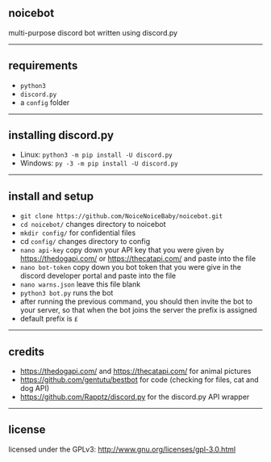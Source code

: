 ## noicebot
multi-purpose discord bot written using discord.py

---
## requirements
* `python3`
* `discord.py`
* a `config` folder

---
## installing discord.py
* Linux: `python3 -m pip install -U discord.py`
* Windows: `py -3 -m pip install -U discord.py`

---
## install and setup
* `git clone https://github.com/NoiceNoiceBaby/noicebot.git`
* `cd noicebot/` changes directory to noicebot
* `mkdir config/` for confidential files
* cd `config/` changes directory to config
* `nano api-key` copy down your API key that you were given by https://thedogapi.com/ or https://thecatapi.com/ and paste into the file
* `nano bot-token` copy down you bot token that you were give in the discord developer portal and paste into the file
* `nano warns.json` leave this file blank
* `python3 bot.py` runs the bot
* after running the previous command, you should then invite the bot to your server, so that when the bot joins the server the prefix is assigned 
* default prefix is `£`

---
## credits 
* https://thedogapi.com/ and https://thecatapi.com/ for animal pictures 
* https://github.com/gentutu/bestbot for code (checking for files, cat and dog API)
* https://github.com/Rapptz/discord.py for the discord.py API wrapper

---
## license 
licensed under the GPLv3: http://www.gnu.org/licenses/gpl-3.0.html
